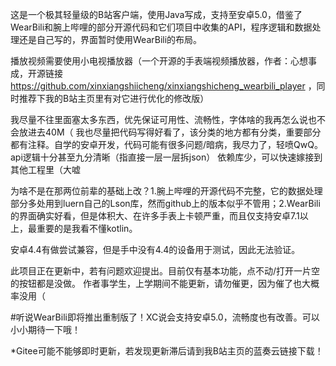 这是一个极其轻量级的B站客户端，使用Java写成，支持至安卓5.0，借鉴了WearBili和腕上哔哩的部分开源代码和它们项目中收集的API，程序逻辑和数据处理还是自己写的，界面暂时使用WearBili的布局。

播放视频需要使用小电视播放器（一个开源的手表端视频播放器，作者：心想事成，开源链接 https://github.com/xinxiangshiicheng/xinxiangshicheng_wearbili_player ，同时推荐下我的B站主页里有对它进行优化的修改版）

我尽量不往里面塞太多东西，优先保证可用性、流畅性，字体啥的我再怎么说也不会放进去40M（
我也尽量把代码写得好看了，该分类的地方都有分类，重要部分都有注释。自学的安卓开发，代码可能有很多问题/暗病，我尽力了，轻喷QwQ。
api逻辑十分甚至九分清晰（指直接一层一层拆json）
依赖库少，可以快速嫁接到其他工程里（大嘘

为啥不是在那两位前辈的基础上改？1.腕上哔哩的开源代码不完整，它的数据处理部分多处用到luern自己的Lson库，然而github上的版本似乎不管用；2.WearBili的界面确实好看，但是体积大、在许多手表上卡顿严重，而且仅支持安卓7.1以上，最重要的是我看不懂kotlin。

安卓4.4有做尝试兼容，但是手中没有4.4的设备用于测试，因此无法验证。

此项目正在更新中，若有问题欢迎提出。目前仅有基本功能，点不动/打开一片空的按钮都是没做。
作者事学生，上学期间不能更新，请勿催更，因为催了也大概率没用（

#听说WearBili即将推出重制版了！XC说会支持安卓5.0，流畅度也有改善。可以小小期待一下哦！

*Gitee可能不能够即时更新，若发现更新滞后请到我B站主页的蓝奏云链接下载！